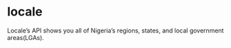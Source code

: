 # locale
Locale’s API shows you all of Nigeria’s regions, states, and local government areas(LGAs).
